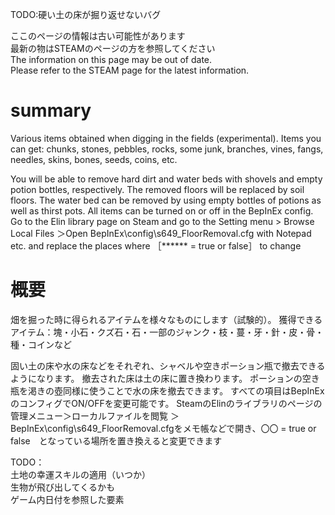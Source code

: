 TODO:硬い土の床が掘り返せないバグ  
  
ここのページの情報は古い可能性があります  
最新の物はSTEAMのページの方を参照してください  
The information on this page may be out of date.  
Please refer to the STEAM page for the latest information.  

# summary
Various items obtained when digging in the fields (experimental).
Items you can get: chunks, stones, pebbles, rocks, some junk, branches, vines, fangs, needles, skins, bones, seeds, coins, etc.

You will be able to remove hard dirt and water beds with shovels and empty potion bottles, respectively.
The removed floors will be replaced by soil floors.
The water bed can be removed by using empty bottles of potions as well as thirst pots.
All items can be turned on or off in the BepInEx config.
Go to the Elin library page on Steam and go to the Setting menu > Browse Local Files
＞Open BepInEx\config\s649_FloorRemoval.cfg with Notepad etc. and replace the places where ［****** = true or false］ to change


# 概要
畑を掘った時に得られるアイテムを様々なものにします（試験的）。
獲得できるアイテム：塊・小石・クズ石・石・一部のジャンク・枝・蔓・牙・針・皮・骨・種・コインなど

固い土の床や水の床などをそれぞれ、シャベルや空きポーション瓶で撤去できるようになります。
撤去された床は土の床に置き換わります。
ポーションの空き瓶を渇きの壺同様に使うことで水の床を撤去できます。
すべての項目はBepInExのコンフィグでON/OFFを変更可能です。
SteamのElinのライブラリのページの管理メニュー＞ローカルファイルを閲覧
＞BepInEx\config\s649_FloorRemoval.cfgをメモ帳などで開き、〇〇 = true or false　となっている場所を置き換えると変更できます

TODO：  
土地の幸運スキルの適用（いつか）  
生物が飛び出してくるかも  
ゲーム内日付を参照した要素
